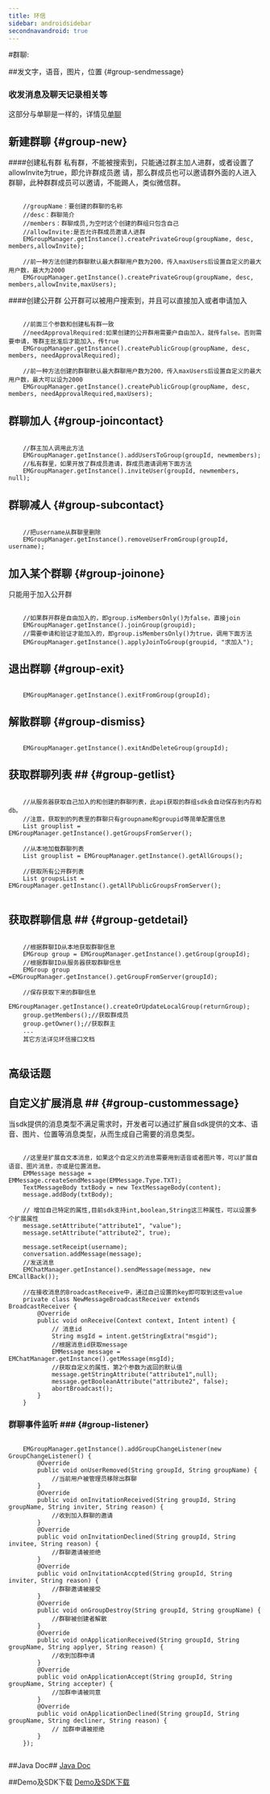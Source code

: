 ```yaml
---
title: 环信
sidebar: androidsidebar
secondnavandroid: true
---
```


#群聊:

##发文字，语音，图片，位置 {#group-sendmessage}

### 收发消息及聊天记录相关等

这部分与单聊是一样的，详情见[单聊](http://developer.easemob.com/docs/android/singlechat)

## 新建群聊 {#group-new}

####创建私有群
私有群，不能被搜索到，只能通过群主加人进群，或者设置了allowInvite为true，即允许群成员邀
请，那么群成员也可以邀请群外面的人进入群聊，此种群群成员可以邀请，不能踢人，类似微信群。

<pre class="hll"><code class="language-java">
	//groupName：要创建的群聊的名称
	//desc：群聊简介
	//members：群聊成员,为空时这个创建的群组只包含自己
	//allowInvite:是否允许群成员邀请人进群
	EMGroupManager.getInstance().createPrivateGroup(groupName, desc, members,allowInvite);

	//前一种方法创建的群聊默认最大群聊用户数为200，传入maxUsers后设置自定义的最大用户数，最大为2000
	EMGroupManager.getInstance().createPrivateGroup(groupName, desc, members,allowInvite,maxUsers);
</code></pre>

####创建公开群 
公开群可以被用户搜索到，并且可以直接加入或者申请加入

<pre class="hll"><code class="language-java">
	//前面三个参数和创建私有群一致
	//needApprovalRequired:如果创建的公开群用需要户自由加入，就传false。否则需要申请，等群主批准后才能加入，传true
	EMGroupManager.getInstance().createPublicGroup(groupName, desc, members, needApprovalRequired);
	
	//前一种方法创建的群聊默认最大群聊用户数为200，传入maxUsers后设置自定义的最大用户数，最大可以设为2000
	EMGroupManager.getInstance().createPublicGroup(groupName, desc, members, needApprovalRequired,maxUsers);
</code></pre>	

## 群聊加人 {#group-joincontact}
<pre class="hll"><code class="language-java">
	//群主加人调用此方法
	EMGroupManager.getInstance().addUsersToGroup(groupId, newmembers);
	//私有群里，如果开放了群成员邀请，群成员邀请调用下面方法
	EMGroupManager.getInstance().inviteUser(groupId, newmembers, null);
</code></pre>

## 群聊减人 {#group-subcontact}
<pre class="hll"><code class="language-java">
	//把username从群聊里删除
	EMGroupManager.getInstance().removeUserFromGroup(groupId, username);
</code></pre>

## 加入某个群聊 {#group-joinone}
只能用于加入公开群

<pre class="hll"><code class="language-java">
	//如果群开群是自由加入的，即group.isMembersOnly()为false，直接join
	EMGroupManager.getInstance().joinGroup(groupid);
	//需要申请和验证才能加入的，即group.isMembersOnly()为true，调用下面方法
	EMGroupManager.getInstance().applyJoinToGroup(groupid, "求加入");
</code></pre>

## 退出群聊 {#group-exit}
<pre class="hll"><code class="language-java">
	EMGroupManager.getInstance().exitFromGroup(groupId);
</code></pre>

## 解散群聊 {#group-dismiss}
<pre class="hll"><code class="language-java">
	EMGroupManager.getInstance().exitAndDeleteGroup(groupId);
</code></pre>

## 获取群聊列表 ## {#group-getlist}

<pre class="hll"><code class="language-java">
	//从服务器获取自己加入的和创建的群聊列表，此api获取的群组sdk会自动保存到内存和db。
	//注意，获取到的列表里的群聊只有groupname和groupid等简单配置信息
	List<EMGroup> grouplist = EMGroupManager.getInstance().getGroupsFromServer();

	//从本地加载群聊列表
	List<EMGroup> grouplist = EMGroupManager.getInstance().getAllGroups();

	//获取所有公开群列表
	List<EMGroupInfo> groupsList = EMGroupManager.getInstanc().getAllPublicGroupsFromServer();
	
</code></pre>

## 获取群聊信息 ## {#group-getdetail}

 <pre class="hll"><code class="language-java">
	//根据群聊ID从本地获取群聊信息
	EMGroup group = EMGroupManager.getInstance().getGroup(groupId);
	//根据群聊ID从服务器获取群聊信息
	EMGroup group =EMGroupManager.getInstance().getGroupFromServer(groupId);
	
	//保存获取下来的群聊信息
	EMGroupManager.getInstance().createOrUpdateLocalGroup(returnGroup);
	group.getMembers();//获取群成员
	group.getOwner();//获取群主
    ...
	其它方法详见环信接口文档
 </code></pre>

## 高级话题 ##

## 自定义扩展消息 ## {#group-custommessage}
当sdk提供的消息类型不满足需求时，开发者可以通过扩展自sdk提供的文本、语音、图片、位置等消息类型，从而生成自己需要的消息类型。

<pre class="hll"><code class="language-java">
	//这里是扩展自文本消息，如果这个自定义的消息需要用到语音或者图片等，可以扩展自语音、图片消息，亦或是位置消息。
	EMMessage message = EMMessage.createSendMessage(EMMessage.Type.TXT);
	TextMessageBody txtBody = new TextMessageBody(content);
	message.addBody(txtBody);
	
	// 增加自己特定的属性,目前sdk支持int,boolean,String这三种属性，可以设置多个扩展属性
	message.setAttribute("attribute1", "value");
	message.setAttribute("attribute2", true);
	
	message.setReceipt(username);
	conversation.addMessage(message);
	//发送消息
	EMChatManager.getInstance().sendMessage(message, new EMCallBack());

	//在接收消息的BroadcastReceive中，通过自己设置的key即可取到这些value
	private class NewMessageBroadcastReceiver extends BroadcastReceiver {
		@Override
		public void onReceive(Context context, Intent intent) {
			// 消息id
			String msgId = intent.getStringExtra("msgid"); 
			//根据消息id获取message
			EMMessage message = EMChatManager.getInstance().getMessage(msgId);
			//获取自定义的属性，第2个参数为返回的默认值
			message.getStringAttribute("attribute1",null);
			message.getBooleanAttribute("attribute2", false);
			abortBroadcast();
		}
	}
</code></pre>

### 群聊事件监听 ### {#group-listener}

 <pre class="hll"><code class="language-java">
	EMGroupManager.getInstance().addGroupChangeListener(new GroupChangeListener() {
		@Override
		public void onUserRemoved(String groupId, String groupName) {
			//当前用户被管理员移除出群聊
		}
		@Override
		public void onInvitationReceived(String groupId, String groupName, String inviter, String reason) {
			//收到加入群聊的邀请
		}
		@Override
		public void onInvitationDeclined(String groupId, String invitee, String reason) {
			//群聊邀请被拒绝
		}
		@Override
		public void onInvitationAccpted(String groupId, String inviter, String reason) {
			//群聊邀请被接受
		}
		@Override
		public void onGroupDestroy(String groupId, String groupName) {
			//群聊被创建者解散
		}
		@Override
		public void onApplicationReceived(String groupId, String groupName, String applyer, String reason) {
			//收到加群申请
		}
		@Override
		public void onApplicationAccept(String groupId, String groupName, String accepter) {
			//加群申请被同意
		}
		@Override
		public void onApplicationDeclined(String groupId, String groupName, String decliner, String reason) {
			// 加群申请被拒绝
		}
	});
 </code></pre>



##Java Doc##
[Java Doc](http://developer.easemob.com/apidoc/chat/)

##Demo及SDK下载
[Demo及SDK下载](http://www.easemob.com/sdk/)

